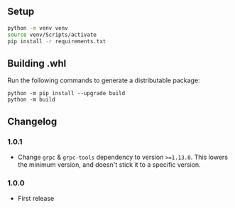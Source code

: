 ## Setup

```bash
python -m venv venv
source venv/Scripts/activate
pip install -r requirements.txt
```

## Building .whl

Run the following commands to generate a distributable package:

```
python -m pip install --upgrade build
python -m build
```

## Changelog

### 1.0.1

- Change `grpc` & `grpc-tools` dependency to version `>=1.13.0`. This lowers the minimum version, and doesn't stick it to a specific version.

### 1.0.0

- First release
